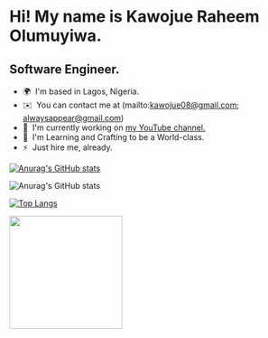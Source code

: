 Hi! My name is Kawojue Raheem Olumuyiwa.
=========================================================================================================================================

Software Engineer.
------------------

* 🌍  I'm based in Lagos, Nigeria.
* ✉️  You can contact me at (mailto:kawojue08@gmail.com; alwaysappear@gmail.com)
* 🚀  I'm currently working on [my YouTube channel.](http://youtube.com/c/AlwaysAppear)
* 🧠  I'm Learning and Crafting to be a World-class.
* ⚡  Just hire me, already.

[![Anurag's GitHub stats](https://github-readme-stats.vercel.app/api?username=alwaysappear)](https://github.com/anuraghazra/github-readme-stats)

![Anurag's GitHub stats](https://github-readme-stats.vercel.app/api?username=alwaysappear&show_icons=true&theme=dracula)

[![Top Langs](https://github-readme-stats.vercel.app/api/top-langs/?username=alwaysappear&layout=compact)](https://github.com/anuraghazra/github-readme-stats)


<a href="https://www.buymeacoffee.com/alwaysappear"><img src="https://cdn.buymeacoffee.com/buttons/v2/default-yellow.png" width="200" /></a>
